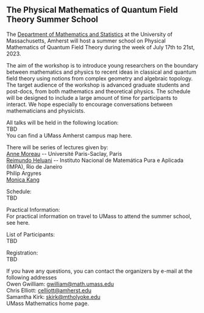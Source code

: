 ## The Physical Mathematics of Quantum Field Theory Summer School

The [Department of Mathematics and Statistics](https://www.math.umass.edu) at the University of Massachusetts, Amherst will host a summer school on Physical Mathematics of Quantum Field Theory during the week of July 17th to 21st, 2023.  

The aim of the workshop is to introduce young researchers on the boundary between mathematics and physics to recent ideas in classical and quantum field theory using notions from complex geometry and algebraic topology. The target audience of the workshop is advanced graduate students and post-docs, from both mathematics and theoretical physics. The schedule will be designed to include a large amount of time for participants to interact. We hope especially to encourage conversations between mathematicians and physicists. 

All talks will be held in the following location:<br /> 
TBD<br /> 
You can find a UMass Amherst campus map here. 

There will be series of lectures given by: <br /> 
[Anne Moreau](https://www.imo.universite-paris-saclay.fr/~anne.moreau/) -- Université Paris-Saclay, Paris <br /> 
[Reimundo Heluani](https://w3.impa.br/~heluani/) -- Instituto Nacional de Matemática Pura e Aplicada (IMPA), Rio de Janeiro <br /> 
Philip Argyres<br /> 
[Monica Kang](https://www.its.caltech.edu/~monica/)   <br /> 

Schedule:<br /> 
TBD

Practical Information:<br /> 
For practical information on travel to UMass to attend the summer school, see here.

List of Participants: <br /> 
TBD

Registration:<br /> 
TBD


If you have any questions, you can contact the organizers by e-mail at the following addresses <br /> 
Owen Gwilliam: gwilliam@math.umass.edu <br /> 
Chris Elliott: celliott@amherst.edu <br /> 
Samantha Kirk: skirk@mtholyoke.edu<br /> 
UMass Mathematics home page.
